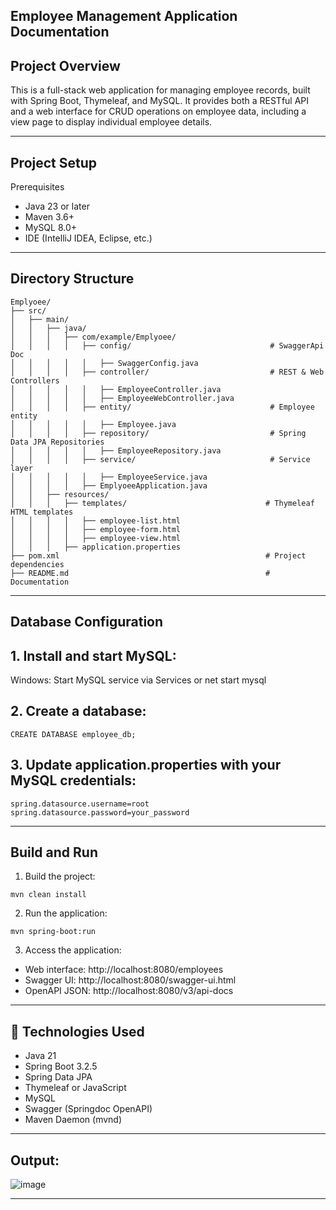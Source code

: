 ## Employee Management Application Documentation

## Project Overview

 This is a full-stack web application for managing employee records, built with Spring Boot, Thymeleaf, and MySQL. It provides both a RESTful API and a web interface for CRUD operations on employee data, including a view page to display individual employee details.

---
## Project Setup

Prerequisites
- Java 23 or later
- Maven 3.6+
- MySQL 8.0+
- IDE (IntelliJ IDEA, Eclipse, etc.)
---
## Directory Structure
```
Emplyoee/
├── src/
│   ├── main/
│   │   ├── java/
│   │   │   ├── com/example/Emplyoee/
│   │   │   │   ├── config/                               # SwaggerApi Doc
│   │   │   │   │   ├── SwaggerConfig.java
│   │   │   │   ├── controller/                           # REST & Web Controllers
│   │   │   │   │   ├── EmployeeController.java 
│   │   │   │   │   ├── EmployeeWebController.java
│   │   │   │   ├── entity/                               # Employee entity
│   │   │   │   │   ├── Employee.java
│   │   │   │   ├── repository/                           # Spring Data JPA Repositories
│   │   │   │   │   ├── EmployeeRepository.java
│   │   │   │   ├── service/                              # Service layer
│   │   │   │   │   ├── EmployeeService.java
│   │   │   │   ├── EmplyoeeApplication.java
│   │   ├── resources/
│   │   │   ├── templates/                               # Thymeleaf HTML templates
│   │   │   │   ├── employee-list.html
│   │   │   │   ├── employee-form.html
│   │   │   │   ├── employee-view.html
│   │   │   ├── application.properties
├── pom.xml                                              # Project dependencies
├── README.md                                            # Documentation

```
---
## Database Configuration

## 1. Install and start MySQL:
Windows: Start MySQL service via Services or net start mysql

## 2. Create a database:
```
CREATE DATABASE employee_db;

```
## 3. Update application.properties with your MySQL credentials:
```
spring.datasource.username=root
spring.datasource.password=your_password
```
---

## Build and Run

1. Build the project:
```
mvn clean install

```
2. Run the application:
```
mvn spring-boot:run

```
3. Access the application:

- Web interface: http://localhost:8080/employees
- Swagger UI: http://localhost:8080/swagger-ui.html
- OpenAPI JSON: http://localhost:8080/v3/api-docs

---
## 🚀 Technologies Used

- Java 21
- Spring Boot 3.2.5
- Spring Data JPA
- Thymeleaf or JavaScript
- MySQL
- Swagger (Springdoc OpenAPI)
- Maven Daemon (mvnd)

---
## Output: 

![image](https://github.com/user-attachments/assets/d1520c72-9cb9-4508-93f8-673774241f54)

---




